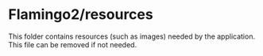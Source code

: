# Flamingo2/resources

This folder contains resources (such as images) needed by the application. This file can
be removed if not needed.
